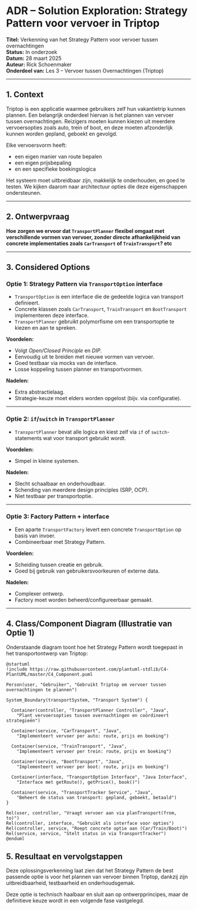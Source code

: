 # ADR – Solution Exploration: Strategy Pattern voor vervoer in Triptop

**Titel:** Verkenning van het Strategy Pattern voor vervoer tussen overnachtingen  
**Status:** In onderzoek  
**Datum:** 28 maart 2025  
**Auteur:** Rick Schoenmaker  
**Onderdeel van:** Les 3 – Vervoer tussen Overnachtingen (Triptop)

---

## 1. Context

Triptop is een applicatie waarmee gebruikers zelf hun vakantietrip kunnen plannen. Een belangrijk onderdeel hiervan is het plannen van vervoer tussen overnachtingen. Reizigers moeten kunnen kiezen uit meerdere vervoersopties zoals auto, trein of boot, en deze moeten afzonderlijk kunnen worden gepland, geboekt en gevolgd.

Elke vervoersvorm heeft:
- een eigen manier van route bepalen
- een eigen prijsbepaling
- en een specifieke boekingslogica

Het systeem moet uitbreidbaar zijn, makkelijk te onderhouden, en goed te testen. We kijken daarom naar architectuur opties die deze eigenschappen ondersteunen.

---

## 2. Ontwerpvraag

**Hoe zorgen we ervoor dat `TransportPlanner` flexibel omgaat met verschillende vormen van vervoer, zonder directe afhankelijkheid van concrete implementaties zoals `CarTransport` of `TrainTransport`? etc**

---

## 3. Considered Options

###  Optie 1: Strategy Pattern via `TransportOption` interface

- `TransportOption` is een interface die de gedeelde logica van transport definieert.
- Concrete klassen zoals `CarTransport`, `TrainTransport` en `BootTransport` implementeren deze interface.
- `TransportPlanner` gebruikt polymorfisme om een transportoptie te kiezen en aan te spreken.

**Voordelen:**
- Volgt *Open/Closed Principle* en *DIP*.
- Eenvoudig uit te breiden met nieuwe vormen van vervoer.
- Goed testbaar via mocks van de interface.
- Losse koppeling tussen planner en transportvormen.

**Nadelen:**
- Extra abstractielaag.
- Strategie-keuze moet elders worden opgelost (bijv. via configuratie).

---

###  Optie 2: `if`/`switch` in `TransportPlanner`

- `TransportPlanner` bevat alle logica en kiest zelf via `if` of `switch`-statements wat voor transport gebruikt wordt.

**Voordelen:**
- Simpel in kleine systemen.

**Nadelen:**
- Slecht schaalbaar en onderhoudbaar.
- Schending van meerdere design principles (SRP, OCP).
- Niet testbaar per transportoptie.

---

###  Optie 3: Factory Pattern + interface

- Een aparte `TransportFactory` levert een concrete `TransportOption` op basis van invoer.
- Combineerbaar met Strategy Pattern.

**Voordelen:**
- Scheiding tussen creatie en gebruik.
- Goed bij gebruik van gebruikersvoorkeuren of externe data.

**Nadelen:**
- Complexer ontwerp.
- Factory moet worden beheerd/configureerbaar gemaakt.

---

## 4. Class/Component Diagram (Illustratie van Optie 1)

Onderstaande diagram toont hoe het Strategy Pattern wordt toegepast in het transportontwerp van Triptop:

```plantuml
@startuml
!include https://raw.githubusercontent.com/plantuml-stdlib/C4-PlantUML/master/C4_Component.puml

Person(user, "Gebruiker", "Gebruikt Triptop om vervoer tussen overnachtingen te plannen")

System_Boundary(transportSystem, "Transport System") {

  Container(controller, "TransportPlanner Controller", "Java", 
    "Plant vervoersopties tussen overnachtingen en coördineert strategieën")

  Container(service, "CarTransport", "Java", 
    "Implementeert vervoer per auto: route, prijs en boeking")

  Container(service, "TrainTransport", "Java", 
    "Implementeert vervoer per trein: route, prijs en boeking")

  Container(service, "BootTransport", "Java", 
    "Implementeert vervoer per boot: route, prijs en boeking")

  Container(interface, "TransportOption Interface", "Java Interface", 
    "Interface met getRoute(), getPrice(), book()")

  Container(service, "TransportTracker Service", "Java", 
    "Beheert de status van transport: gepland, geboekt, betaald")
}

Rel(user, controller, "Vraagt vervoer aan via planTransport(from, to)")
Rel(controller, interface, "Gebruikt als interface voor opties")
Rel(controller, service, "Roept concrete optie aan (Car/Train/Boot)")
Rel(service, service, "Stelt status in via TransportTracker")
@enduml

```
## 5. Resultaat en vervolgstappen
Deze oplossingsverkenning laat zien dat het Strategy Pattern de best passende optie is voor het plannen van vervoer binnen Triptop, dankzij zijn uitbreidbaarheid, testbaarheid en onderhoudsgemak.

Deze optie is technisch haalbaar en sluit aan op ontwerpprincipes, maar de definitieve keuze wordt in een volgende fase vastgelegd.